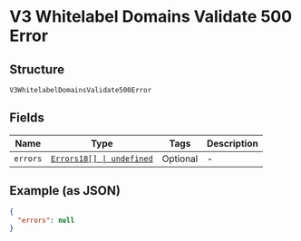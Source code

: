 
# V3 Whitelabel Domains Validate 500 Error

## Structure

`V3WhitelabelDomainsValidate500Error`

## Fields

| Name | Type | Tags | Description |
|  --- | --- | --- | --- |
| `errors` | [`Errors18[] \| undefined`](../../doc/models/errors-18.md) | Optional | - |

## Example (as JSON)

```json
{
  "errors": null
}
```

